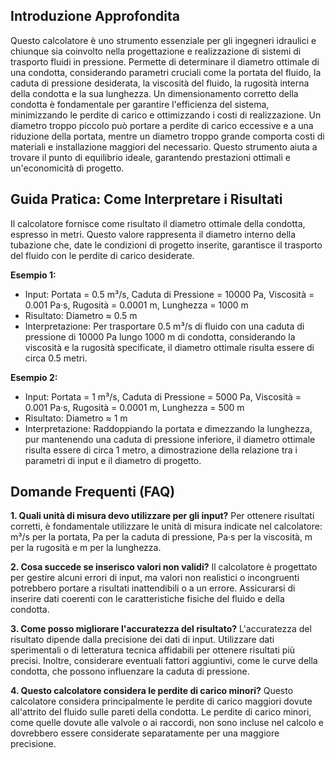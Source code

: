 ## Introduzione Approfondita
Questo calcolatore è uno strumento essenziale per gli ingegneri idraulici e chiunque sia coinvolto nella progettazione e realizzazione di sistemi di trasporto fluidi in pressione.  Permette di determinare il diametro ottimale di una condotta, considerando parametri cruciali come la portata del fluido, la caduta di pressione desiderata, la viscosità del fluido, la rugosità interna della condotta e la sua lunghezza.  Un dimensionamento corretto della condotta è fondamentale per garantire l'efficienza del sistema, minimizzando le perdite di carico e ottimizzando i costi di realizzazione.  Un diametro troppo piccolo può portare a perdite di carico eccessive e a una riduzione della portata, mentre un diametro troppo grande comporta costi di materiali e installazione maggiori del necessario. Questo strumento aiuta a trovare il punto di equilibrio ideale, garantendo prestazioni ottimali e un'economicità di progetto.

## Guida Pratica: Come Interpretare i Risultati
Il calcolatore fornisce come risultato il diametro ottimale della condotta, espresso in metri. Questo valore rappresenta il diametro interno della tubazione che, date le condizioni di progetto inserite, garantisce il trasporto del fluido con le perdite di carico desiderate.

**Esempio 1:**
- Input: Portata = 0.5 m³/s, Caduta di Pressione = 10000 Pa, Viscosità = 0.001 Pa·s, Rugosità = 0.0001 m, Lunghezza = 1000 m
- Risultato: Diametro ≈ 0.5 m
- Interpretazione:  Per trasportare 0.5 m³/s di fluido con una caduta di pressione di 10000 Pa lungo 1000 m di condotta, considerando la viscosità e la rugosità specificate, il diametro ottimale risulta essere di circa 0.5 metri.

**Esempio 2:**
- Input: Portata = 1 m³/s, Caduta di Pressione = 5000 Pa, Viscosità = 0.001 Pa·s, Rugosità = 0.0001 m, Lunghezza = 500 m
- Risultato: Diametro ≈ 1 m
- Interpretazione: Raddoppiando la portata e dimezzando la lunghezza, pur mantenendo una caduta di pressione inferiore, il diametro ottimale risulta essere di circa 1 metro, a dimostrazione della relazione tra i parametri di input e il diametro di progetto.

## Domande Frequenti (FAQ)

**1. Quali unità di misura devo utilizzare per gli input?**
Per ottenere risultati corretti, è fondamentale utilizzare le unità di misura indicate nel calcolatore: m³/s per la portata, Pa per la caduta di pressione, Pa·s per la viscosità, m per la rugosità e m per la lunghezza.

**2. Cosa succede se inserisco valori non validi?**
Il calcolatore è progettato per gestire alcuni errori di input, ma valori non realistici o incongruenti potrebbero portare a risultati inattendibili o a un errore. Assicurarsi di inserire dati coerenti con le caratteristiche fisiche del fluido e della condotta.

**3. Come posso migliorare l'accuratezza del risultato?**
L'accuratezza del risultato dipende dalla precisione dei dati di input.  Utilizzare dati sperimentali o di letteratura tecnica affidabili per ottenere risultati più precisi.  Inoltre, considerare eventuali fattori aggiuntivi, come le curve della condotta, che possono influenzare la caduta di pressione.

**4. Questo calcolatore considera le perdite di carico minori?**
Questo calcolatore considera principalmente le perdite di carico maggiori dovute all'attrito del fluido sulle pareti della condotta. Le perdite di carico minori, come quelle dovute alle valvole o ai raccordi, non sono incluse nel calcolo e dovrebbero essere considerate separatamente per una maggiore precisione.
